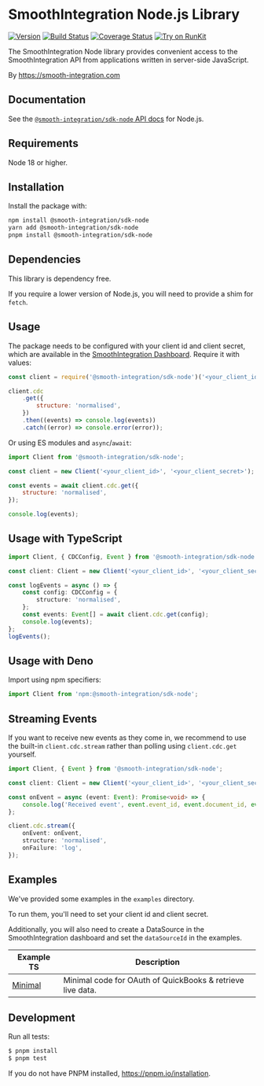 # SmoothIntegration Node.js Library

[![Version](https://img.shields.io/npm/v/@smooth-integration/sdk-node.svg)](https://www.npmjs.org/package/@smooth-integration/sdk-node)
[![Build Status](https://github.com/SmoothIntegration/sdk-node/actions/workflows/check.yml/badge.svg?branch=master)](https://github.com/SmoothIntegration/sdk-node/actions?query=branch%3Amaster)
[![Coverage Status](https://coveralls.io/repos/github/SmoothIntegration/sdk-node/badge.svg?branch=master)](https://coveralls.io/github/SmoothIntegration/sdk-node?branch=master)
[![Try on RunKit](https://badge.runkitcdn.com/@smooth-integration/sdk-node.svg)](https://runkit.com/npm/@smooth-integration/sdk-node)

The SmoothIntegration Node library provides convenient access to the SmoothIntegration API from
applications written in server-side JavaScript.

By https://smooth-integration.com

## Documentation

See the [`@smooth-integration/sdk-node` API docs](https://smooth-integration.com/docs) for Node.js.

## Requirements

Node 18 or higher.

## Installation

Install the package with:

```sh
npm install @smooth-integration/sdk-node
yarn add @smooth-integration/sdk-node
pnpm install @smooth-integration/sdk-node
```

## Dependencies

This library is dependency free.

If you require a lower version of Node.js, you will need to provide a shim for `fetch`.

## Usage

The package needs to be configured with your client id and client secret, which are
available in the [SmoothIntegration Dashboard](https://app.smooth-integration.com/secrets). Require it with values:

```js
const client = require('@smooth-integration/sdk-node')('<your_client_id>', '<your_client_secret>');

client.cdc
    .get({
        structure: 'normalised',
    })
    .then((events) => console.log(events))
    .catch((error) => console.error(error));
```

Or using ES modules and `async`/`await`:

```js
import Client from '@smooth-integration/sdk-node';

const client = new Client('<your_client_id>', '<your_client_secret>');

const events = await client.cdc.get({
    structure: 'normalised',
});

console.log(events);
```

## Usage with TypeScript

```ts
import Client, { CDCConfig, Event } from '@smooth-integration/sdk-node';

const client: Client = new Client('<your_client_id>', '<your_client_secret>');

const logEvents = async () => {
    const config: CDCConfig = {
        structure: 'normalised',
    };
    const events: Event[] = await client.cdc.get(config);
    console.log(events);
};
logEvents();
```

## Usage with Deno

Import using npm specifiers:

```ts
import Client from 'npm:@smooth-integration/sdk-node';
```

## Streaming Events

If you want to receive new events as they come in, we recommend to use the built-in `client.cdc.stream` rather than
polling using `client.cdc.get` yourself.

```ts
import Client, { Event } from '@smooth-integration/sdk-node';

const client: Client = new Client('<your_client_id>', '<your_client_secret>');

const onEvent = async (event: Event): Promise<void> => {
    console.log('Received event', event.event_id, event.document_id, event);
};

client.cdc.stream({
    onEvent: onEvent,
    structure: 'normalised',
    onFailure: 'log',
});
```

## Examples

We've provided some examples in the `examples` directory.

To run them, you'll need to set your client id and client secret.

Additionally, you will also need to create a DataSource in the SmoothIntegration dashboard and set the
`dataSourceId` in the examples.

| Example TS                                                                            | Description                                                |
| ------------------------------------------------------------------------------------- | ---------------------------------------------------------- |
| [Minimal](https://github.com/SmoothIntegration/sdk-node/tree/master/examples/minimal) | Minimal code for OAuth of QuickBooks & retrieve live data. |

## Development

Run all tests:

```bash
$ pnpm install
$ pnpm test
```

If you do not have PNPM installed, https://pnpm.io/installation.
